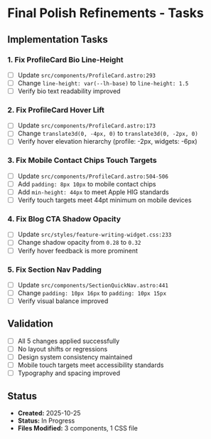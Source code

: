 # Final Polish Refinements - Tasks

## Implementation Tasks

### 1. Fix ProfileCard Bio Line-Height
- [ ] Update `src/components/ProfileCard.astro:293`
- [ ] Change `line-height: var(--lh-base)` to `line-height: 1.5`
- [ ] Verify bio text readability improved

### 2. Fix ProfileCard Hover Lift
- [ ] Update `src/components/ProfileCard.astro:173`
- [ ] Change `translate3d(0, -4px, 0)` to `translate3d(0, -2px, 0)`
- [ ] Verify hover elevation hierarchy (profile: -2px, widgets: -6px)

### 3. Fix Mobile Contact Chips Touch Targets
- [ ] Update `src/components/ProfileCard.astro:504-506`
- [ ] Add `padding: 8px 10px` to mobile contact chips
- [ ] Add `min-height: 44px` to meet Apple HIG standards
- [ ] Verify touch targets meet 44pt minimum on mobile devices

### 4. Fix Blog CTA Shadow Opacity
- [ ] Update `src/styles/feature-writing-widget.css:233`
- [ ] Change shadow opacity from `0.28` to `0.32`
- [ ] Verify hover feedback is more prominent

### 5. Fix Section Nav Padding
- [ ] Update `src/components/SectionQuickNav.astro:441`
- [ ] Change `padding: 10px 16px` to `padding: 10px 15px`
- [ ] Verify visual balance improved

## Validation
- [ ] All 5 changes applied successfully
- [ ] No layout shifts or regressions
- [ ] Design system consistency maintained
- [ ] Mobile touch targets meet accessibility standards
- [ ] Typography and spacing improved

## Status
- **Created:** 2025-10-25
- **Status:** In Progress
- **Files Modified:** 3 components, 1 CSS file
